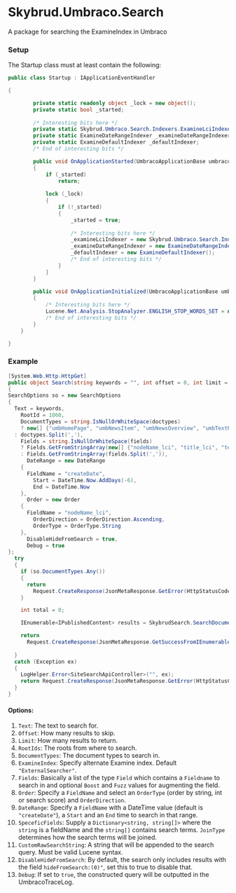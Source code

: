 # Skybrud.Umbraco.Search

A package for searching the ExamineIndex in Umbraco



### Setup

The Startup class must at least contain the following:

```C#
public class Startup : IApplicationEventHandler

{

    	private static readonly object _lock = new object();
    	private static bool _started;
    
    	/* Interesting bits here */
        private static Skybrud.Umbraco.Search.Indexers.ExamineLciIndexer _examineLciIndexer;
    	private static ExamineDateRangeIndexer _examineDateRangeIndexer;
    	private static ExamineDefaultIndexer _defaultIndexer;
    	/* End of interesting bits */

        public void OnApplicationStarted(UmbracoApplicationBase umbracoApplication, ApplicationContext applicationContext)
        {
            if (_started)
                return;
    
            lock (_lock)
            {
                if (!_started)
                {
                    _started = true;
    
    				/* Interesting bits here */
                    _examineLciIndexer = new Skybrud.Umbraco.Search.Indexers.ExamineLciIndexer();
    				_examineDateRangeIndexer = new ExamineDateRangeIndexer(new[] { /* date fields to index */ });
    				_defaultIndexer = new ExamineDefaultIndexer();
    				/* End of interesting bits */
                }
            }
        }
        
    	public void OnApplicationInitialized(UmbracoApplicationBase umbracoApplication, ApplicationContext applicationContext)
        {
    		/* Interesting bits here */
            Lucene.Net.Analysis.StopAnalyzer.ENGLISH_STOP_WORDS_SET = new System.Collections.Hashtable();
    		/* End of interesting bits */
        }
    }

}

```



### Example

```c#
[System.Web.Http.HttpGet]
public object Search(string keywords = "", int offset = 0, int limit = 10, string doctypes = "", string fields = "")
{
SearchOptions so = new SearchOptions
{
  Text = keywords,
    RootId = 1060,
    DocumentTypes = string.IsNullOrWhiteSpace(doctypes)
    ? new[] {"umbHomePage", "umbNewsItem", "umbNewsOverview", "umbTextPage"}
  : doctypes.Split(','),
    Fields = string.IsNullOrWhiteSpace(fields)
    ? Fields.GetFromStringArray(new[] {"nodeName_lci", "title_lci", "teaser_lci"})
    : Fields.GetFromStringArray(fields.Split(',')),
      DateRange = new DateRange
    {
      FieldName = "createDate",
        Start = DateTime.Now.AddDays(-6),
        End = DateTime.Now
    },
      Order = new Order
    {
      FieldName = "nodeName_lci",
        OrderDirection = OrderDirection.Ascending,
        OrderType = OrderType.String
    },
      DisableHideFromSearch = true,
      Debug = true
};
  try
  {
    if (so.DocumentTypes.Any())
    {
      return
        Request.CreateResponse(JsonMetaResponse.GetError(HttpStatusCode.InternalServerError, "Der er ikke angivet dokumenttype der skal søges i."));
    }

    int total = 0;

    IEnumerable<IPublishedContent> results = SkybrudSearch.SearchDocuments(out total, limit, offset, so);

    return
      Request.CreateResponse(JsonMetaResponse.GetSuccessFromIEnumerable(results,
                                                                        SiteSearchResult.GetFromContent, offset, limit));
  }
  catch (Exception ex)
  {
    LogHelper.Error<SiteSearchApiController>("", ex);
    return Request.CreateResponse(JsonMetaResponse.GetError(HttpStatusCode.InternalServerError, "Something went wrong. If debug is on, check the tracelog"));
  }
}

```

#### Options:

1. `Text`: The text to search for.
2. `Offset`: How many results to skip.
3. `Limit`: How many results to return.
4. `RootIds`: The roots from where to search.
5. `DocumentTypes`: The document types to search in.
6. `ExamineIndex`: Specify alternate Examine index. Default `"ExternalSearcher"`.
7. `Fields`: Basically a list of the type `Field`  which contains a `Fieldname` to search in and optional `Boost` and `Fuzz` values for augmenting the field.
8. `Order`: Specify a `FieldName` and select an `OrderType` (order by string, int or search score) and `OrderDirection`.
9. `DateRange`: Specify a `FieldName` with a DateTime value (default is `"createDate"`), a `Start` and an `End` time to search in that range.
10.  `SpeceficFields`: Supply a `Dictionary<string, string[]>` where the `string` is a fieldName and the `string[]` contains search terms. `JoinType` determines how the search terms will be joined.
11. `CustomRawSearchString`: A string that will be appended to the search query. Must be valid Lucene syntax.
12. `DisableHideFromSearch`: By default, the search only includes results with the field `hideFromSearch:(0)"`, set this to true to disable that.
13. `Debug`: If set to `true`, the constructed query will be outputted in the UmbracoTraceLog.

